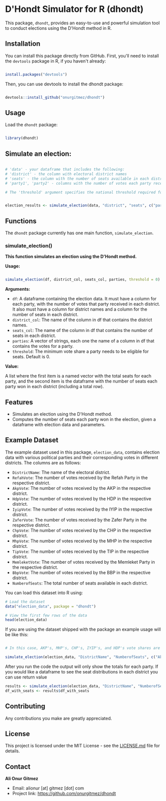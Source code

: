 # D'Hondt Simulator for R (dhondt)

This package, `dhondt`, provides an easy-to-use and powerful simulation tool to conduct elections using the D'Hondt method in R.

## Installation

You can install this package directly from GitHub. First, you'll need to install the `devtools` package in R, if you haven't already:


```r

install.packages("devtools")

```

Then, you can use devtools to install the dhondt package:


```r

devtools::install_github("onurgitmez/dhondt")

```

## Usage

Load the `dhondt` package:

```r

library(dhondt)

```

## Simulate an election:


```r 

# 'data' - your dataframe that includes the following:
# 'district' - the column with electoral district names
# 'seats' - the column with the number of seats available in each district
# 'party1', 'party2' - columns with the number of votes each party received in each district

# The 'threshold' argument specifies the national threshold required for a party to be eligible for seats. 


election_results <- simulate_election(data, "district", "seats", c("party1", "party2"), threshold = 0.1)

```

## Functions

The `dhondt` package currently has one main function, `simulate_election`.

### simulate_election()

**This function simulates an election using the D'Hondt method.**

**Usage:**

```r

simulate_election(df, district_col, seats_col, parties, threshold = 0)

```

**Arguments:**

- `df`: A dataframe containing the election data. It must have a column for each party, with the number of votes that party received in each district. It also must have a column for district names and a column for the number of seats in each district.
- `district_col`: The name of the column in df that contains the district names.
- `seats_col`: The name of the column in df that contains the number of seats in each district.
- `parties`: A vector of strings, each one the name of a column in df that contains the votes for a party.
- `threshold`: The minimum vote share a party needs to be eligible for seats. Default is 0.


**Value:**

A list where the first item is a named vector with the total seats for each party, and the second item is the dataframe with the number of seats each party won in each district (including a total row).

## Features

- Simulates an election using the D'Hondt method.
- Computes the number of seats each party won in the election, given a dataframe with election data and parameters.

## Example Dataset

The example dataset used in this package, `election_data`, contains election data with various political parties and their corresponding votes in different districts. The columns are as follows:

- `DistrictName`: The name of the electoral district.
- `RefahVote`: The number of votes received by the Refah Party in the respective district.
- `AkpVote`: The number of votes received by the AKP in the respective district.
- `HdpVote`: The number of votes received by the HDP in the respective district.
- `IyipVote`: The number of votes received by the IYIP in the respective district.
- `ZaferVote`: The number of votes received by the Zafer Party in the respective district.
- `ChpVote`: The number of votes received by the CHP in the respective district.
- `MhpVote`: The number of votes received by the MHP in the respective district.
- `TipVote`: The number of votes received by the TIP in the respective district.
- `MemleketVote`: The number of votes received by the Memleket Party in the respective district.
- `BbpVote`: The number of votes received by the BBP in the respective district.
- `NumberofSeats`: The total number of seats available in each district.

You can load this dataset into R using:


```r
# Load the dataset
data("election_data", package = "dhondt")

# View the first few rows of the data
head(election_data)
```

If you are using the dataset shipped with the package an example usage will be like this:

```r

# In this case, AKP's, MHP's, CHP's, IYIP's, and HDP's vote shares are used to calculate the seat distribution without an electoral threshold. The results aren't saved to the environment.

simulate_election(election_data, "DistrictName", "NumberofSeats", c("AkpVote", "MhpVote", "ChpVote", "IyipVote", "HdpVote"), threshold = 0)
```
After you run the code the output will only show the totals for each party. If you would like a dataframe to see the seat distributions in each district you can use return value

```r
results <- simulate_election(election_data, "DistrictName", "NumberofSeats", c("AkpVote", "MhpVote", "ChpVote", "IyipVote", "HdpVote"), threshold = 0)
df_with_seats <- results$df_with_seats
```

## Contributing

Any contributions you make are greatly appreciated.

## License

This project is licensed under the MIT License - see the [LICENSE.md](LICENSE.md) file for details.

## Contact

**Ali Onur Gitmez**

- Email: alionur [at] gitmez [dot] com
- Project link: https://github.com/onurgitmez/dhondt
